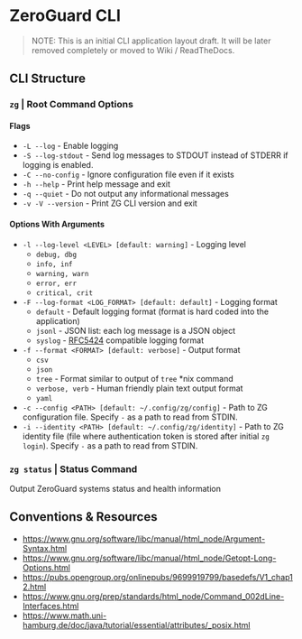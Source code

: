 ZeroGuard CLI
=============
> NOTE: This is an initial CLI application layout draft. It will be later
> removed completely or moved to Wiki / ReadTheDocs.

CLI Structure
-------------
### `zg` | Root Command Options
#### Flags
* `-L --log` - Enable logging
* `-S --log-stdout` - Send log messages to STDOUT instead of STDERR if logging
  is enabled.
* `-C --no-config` - Ignore configuration file even if it exists
* `-h --help` - Print help message and exit
* `-q --quiet` - Do not output any informational messages
* `-v -V --version` - Print ZG CLI version and exit

#### Options With Arguments
* `-l --log-level <LEVEL> [default: warning]` - Logging level
  - `debug, dbg`
  - `info, inf`
  - `warning, warn`
  - `error, err`
  - `critical, crit`
* `-F --log-format <LOG_FORMAT> [default: default]` - Logging format
  - `default` - Default logging format (format is hard coded into the
    application)
  - `jsonl` - JSON list: each log message is a JSON object
  - `syslog` - [RFC5424](https://tools.ietf.org/html/rfc5424#section-6)
    compatible logging format
* `-f --format <FORMAT> [default: verbose]` - Output format
  - `csv`
  - `json`
  - `tree` - Format similar to output of `tree` \*nix command
  - `verbose, verb` - Human friendly plain text output format
  - `yaml`
* `-c --config <PATH> [default: ~/.config/zg/config]` - Path to ZG
  configuration file. Specify `-` as a path to read from STDIN.
* `-i --identity <PATH> [default: ~/.config/zg/identity]` - Path to ZG identity
  file (file where authentication token is stored after initial `zg login`).
  Specify `-` as a path to read from STDIN.

### `zg status` | Status Command
Output ZeroGuard systems status and health information

Conventions & Resources
-----------------------
* https://www.gnu.org/software/libc/manual/html_node/Argument-Syntax.html
* https://www.gnu.org/software/libc/manual/html_node/Getopt-Long-Options.html
* https://pubs.opengroup.org/onlinepubs/9699919799/basedefs/V1_chap12.html
* https://www.gnu.org/prep/standards/html_node/Command_002dLine-Interfaces.html
* https://www.math.uni-hamburg.de/doc/java/tutorial/essential/attributes/_posix.html
